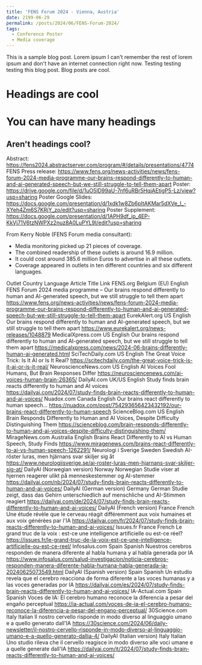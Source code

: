 ```yaml
---
title: 'FENS Forum 2024 - Vienna, Austria'
date: 2199-06-29
permalink: /posts/2024/06/FENS-Forum-2024/
tags:
  - Conference Poster
  - Media coverage
---
```


This is a sample blog post. Lorem ipsum I can't remember the rest of lorem ipsum and don't have an internet connection right now. Testing testing testing this blog post. Blog posts are cool.

Headings are cool
======

You can have many headings
======

Aren't headings cool?
------

Abstract: https://fens2024.abstractserver.com/program/#/details/presentations/4774 
FENS Press release: https://www.fens.org/news-activities/news/fens-forum-2024-media-programme-our-brains-respond-differently-to-human-and-ai-generated-speech-but-we-still-struggle-to-tell-them-apart
Poster: https://drive.google.com/file/d/1uO5ID99aU-7nf6uRBr5HqjAEtigP5-Lz/view?usp=sharing 
Poster Google Slides: https://docs.google.com/presentation/d/1xdk1w8Zb6pItAKMar5dXVe_I_-XYeh4Zm6S7KRjY_zo/edit?usp=sharing
Poster Supplement: https://docs.google.com/presentation/d/1APH9df_ip_4EP-KkVj71V6tzNWPXz2nuz8A0LuPYL9I/edit?usp=sharing

From Kerry Noble (FENS Forum media consultant):
* Media monitoring picked up 21 pieces of coverage.
* The combined readership of these outlets is around 16.9 million.
* It could cost around 385.6 million Euros to advertise in all these outlets.
* Coverage appeared in outlets in ten different countries and six different languages.

Outlet
Country
Language
Article Title
Link
FENS.org
Belgium (EU)
English
FENS Forum 2024 media programme – Our brains respond differently to human and AI-generated speech, but we still struggle to tell them apart
https://www.fens.org/news-activities/news/fens-forum-2024-media-programme-our-brains-respond-differently-to-human-and-ai-generated-speech-but-we-still-struggle-to-tell-them-apart
EurekAlert.org
US
English
Our brains respond differently to human and AI-generated speech, but we still struggle to tell them apart
https://www.eurekalert.org/news-releases/1048879
MedicalXpress.com
US
English
Our brains respond differently to human and AI-generated speech, but we still struggle to tell them apart
https://medicalxpress.com/news/2024-06-brains-differently-human-ai-generated.html
SciTechDaily.com
US
English
The Great Voice Trick: Is It AI or Is It Real?
https://scitechdaily.com/the-great-voice-trick-is-it-ai-or-is-it-real/
NeuroscienceNews.com
US
English
AI Voices Fool Humans, But Brain Responses Differ
https://neurosciencenews.com/ai-voices-human-brain-26365/
DailyAI.com
UK/US
English
Study finds brain reacts differently to human and AI voices
https://dailyai.com/2024/07/study-finds-brain-reacts-differently-to-human-and-ai-voices/
Nuadox.com
Canada
English
Our brains react differently to human speech...
https://nuadox.com/post/754293656423432192/our-brains-react-differently-to-human-speech
ScienceBlog.com
US
English
Brain Responds Differently to Human and AI Voices, Despite Difficulty Distinguishing Them
https://scienceblog.com/brain-responds-differently-to-human-and-ai-voices-despite-difficulty-distinguishing-them/
MirageNews.com
Australia
English
Brains React Differently to AI vs Human Speech, Study Finds
https://www.miragenews.com/brains-react-differently-to-ai-vs-human-speech-1262291/
Neurologi i Sverige
Sweden
Swedish
AI-röster luras, men hjärnans svar skiljer sig åt
https://www.neurologiisverige.se/ai-roster-luras-men-hjarnans-svar-skiljer-sig-at/
DailyAI (Norwegian version)
Norway
Norwegian
Studie viser at hjernen reagerer ulikt på menneskestemmer og AI-stemmer
https://dailyai.com/nb/2024/07/study-finds-brain-reacts-differently-to-human-and-ai-voices/
DailyAI (German version)
Germany
German
Studie zeigt, dass das Gehirn unterschiedlich auf menschliche und AI-Stimmen reagiert
https://dailyai.com/de/2024/07/study-finds-brain-reacts-differently-to-human-and-ai-voices/
DailyAI (French version)
France
French
Une étude révèle que le cerveau réagit différemment aux voix humaines et aux voix générées par l'IA
https://dailyai.com/fr/2024/07/study-finds-brain-reacts-differently-to-human-and-ai-voices/
Issues.fr
France
French
Le grand truc de la voix : est-ce une intelligence artificielle ou est-ce réel?
https://issues.fr/le-grand-truc-de-la-voix-est-ce-une-intelligence-artificielle-ou-est-ce-reel/
Infosalus.com
Spain
Spanish
Nuestros cerebros responden de manera diferente al habla humana y al habla generada por IA
https://www.infosalus.com/salud-investigacion/noticia-cerebros-responden-manera-diferente-habla-humana-habla-generada-ia-20240625073549.html
DailyAI (Spanish version)
Spain
Spanish
Un estudio revela que el cerebro reacciona de forma diferente a las voces humanas y a las voces generadas por IA
https://dailyai.com/es/2024/07/study-finds-brain-reacts-differently-to-human-and-ai-voices/
IA-Actual.com
Spain
Spanish
Voces de IA: El cerebro humano reconoce la diferencia a pesar del engaño perceptual
https://ia-actual.com/voces-de-ia-el-cerebro-humano-reconoce-la-diferencia-a-pesar-del-engano-perceptual/
30Science.com
Italy
Italian
Il nostro cervello risponde in modo diverso al linguaggio umano e a quello generato dall'IA
https://30science.com/2024/06/daily-newsletter/il-nostro-cervello-risponde-in-modo-diverso-al-linguaggio-umano-e-a-quello-generato-dallia-4/
DailyAI (Italian version)
Italy
Italian
Uno studio rileva che il cervello reagisce in modo diverso alle voci umane e a quelle generate dall'IA
https://dailyai.com/it/2024/07/study-finds-brain-reacts-differently-to-human-and-ai-voices/





